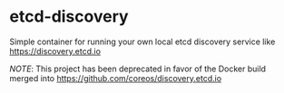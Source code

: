 etcd-discovery
==============

Simple container for running your own local etcd discovery service like https://discovery.etcd.io 

*NOTE*: This project has been deprecated in favor of the Docker build merged into https://github.com/coreos/discovery.etcd.io
